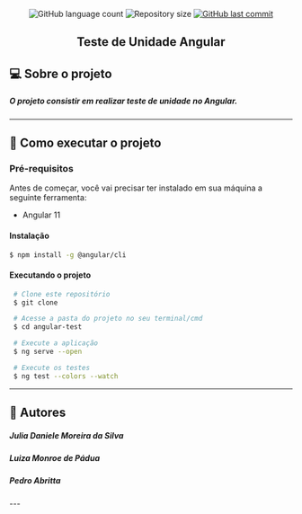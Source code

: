 <p align="center">
  <img alt="GitHub language count" src="https://img.shields.io/github/languages/count/juliadsilva/Test-Angular?style=social">

  <img alt="Repository size" src="https://img.shields.io/github/repo-size/juliadsilva/Test-Angular?style=social">
  
  <a href="https://github.com/juliadsilva/Deep-Analisys/commits/master">
    <img alt="GitHub last commit" src="https://img.shields.io/github/last-commit/juliadsilva/Test-Angular?style=social">
  </a>
</p>

<h2 align="center"> 
 Teste de Unidade Angular
</h2>

## 💻 Sobre o projeto

  <h5> O projeto consistir em realizar teste de unidade no Angular.</h5>

---

## 🚀 Como executar o projeto

### Pré-requisitos

Antes de começar, você vai precisar ter instalado em sua máquina a seguinte ferramenta:
- Angular 11 

#### Instalação

  ```bash
  $ npm install -g @angular/cli
  ```

#### Executando o projeto

   ```bash
    # Clone este repositório
    $ git clone 

    # Acesse a pasta do projeto no seu terminal/cmd
    $ cd angular-test

    # Execute a aplicação
    $ ng serve --open

    # Execute os testes
    $ ng test --colors --watch
   ```
---

## 🦸 Autores

<h5>Julia Daniele Moreira da Silva</h5>
<h5>Luiza Monroe de Pádua</h5>
<h5>Pedro Abritta</h5>
---
